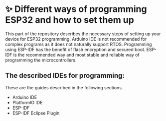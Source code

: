 # ✨ Different ways of programming ESP32 and how to set them up
This part of the repository describes the necessary steps of setting up your device for ESP32 programming.
Arduino IDE is not recommended for complex programs as it does not naturally support RTOS. Programming using ESP-IDF has the benefit of flash encryption and secured boot. ESP-IDF is the recommended way and most stable and reliable way of programming the microcontrollers.

## The described IDEs for programming:
These are the guides described in the following sections.
* Arduino IDE
* PlatformIO IDE
* ESP-IDF
* ESP-IDF Eclipse Plugin
